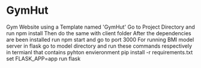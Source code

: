 # GymHut
Gym Website using a Template named 'GymHut'
Go to Project Directory and run npm install 
Then do the same with client folder
After the dependencies are been installed run npm start and go to port 3000
For running BMI model server in flask go to model directory and run these commands respectively in termianl that contains pyhton envieronment
pip install -r requirements.txt
set FLASK_APP=app
run flask
